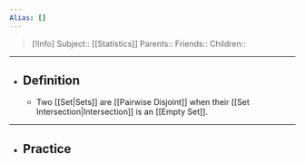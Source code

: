 ```yaml
---
Alias: []
---
```

> [!Info]
> Subject:: [[Statistics]]
> Parents:: 
> Friends:: 
> Children:: 
---
- ## Definition
	- Two [[Set|Sets]] are [[Pairwise Disjoint]] when their [[Set Intersection|Intersection]] is an [[Empty Set]].
---
- ## Practice